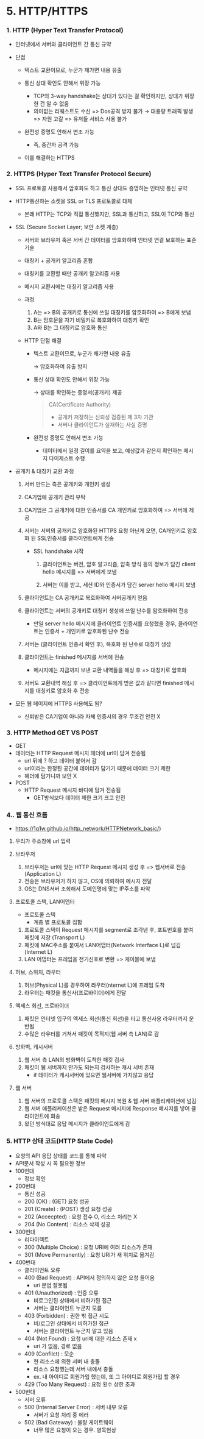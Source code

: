 # 5. HTTP/HTTPS



### 1. HTTP (Hyper Text Transfer Protocol)

* 인터넷에서 서버와 클라이언트 간 통신 규약

* 단점

  * 텍스트 교환이므로, 누군가 채가면 내용 유출
  * 통신 상대 확인도 안해서 위장 가능
    * TCP의 3-way handshake는 상대가 있다는 걸 확인하지만, 상대가 위장한 건 알 수 없음
    * 의미없는 리퀘스트도 수신 => Dos공격 방지 불가
      →   대용량 트래픽 발생 => 자원 고갈 => 유저들 서비스 사용 불가
    
  * 완전성 증명도 안해서 변조 가능
    * 즉, 중간자 공격 가능
  * 이를 해결하는 HTTPS
  
  

### 2. HTTPS (Hyper Text Transfer Protocol Secure)

* SSL 프로토콜 사용해서 암호화도 하고 통신 상대도 증명하는 인터넷 통신 규약

* HTTP통신하는 소켓을 SSL or TLS 프로토콜로 대체

  * 본래 HTTP는 TCP와 직접 통신했지만, SSL과 통신하고, SSL이 TCP와 통신

* SSL (Secure Socket Layer; 보안 소켓 계층)

  * 서버와 브라우저 혹은 서버 간 데이터를 암호화하여 인터넷 연결 보호하는 표준 기술

  *  대칭키 + 공개키 알고리즘 혼합
    * 대칭키를 교환할 때만 공개키 알고리즘 사용
    * 메시지 교환시에는 대칭키 알고리즘 사용

  * 과정

    1. A는 => B의 공개키로 통신에 쓰일 대칭키를 암호화하여 => B에게 보냄
    2. B는 암호문을 자기 비밀키로 복호화하여 대칭키 확인
    3. A와 B는 그 대칭키로 암호화 통신
    
  * HTTP 단점 해결

    * 텍스트 교환이므로, 누군가 채가면 내용 유출

      →  암호화하여 유출 방지

    * 통신 상대 확인도 안해서 위장 가능

      →   상대를 확인하는 증명서(공개키) 제공

      >CA(Certificate Authority)
      >
      >- 공개키 저장하는 신뢰성 검증된 제 3자 기관
      >- 서버나 클라이언트가 실재하는 사실 증명

    * 완전성 증명도 안해서 변조 가능

      * 데이터에서 일정 길이를 요약을 보고, 예상값과 같은지 확인하는 메시지 다이제스트 수행

* 공개키 & 대칭키 교환 과정

  1. 서버 만드는 측은 공개키와 개인키 생성

  2. CA기업에 공개키 관리 부탁

  3. CA기업은 그 공개키에 대한 인증서를 CA 개인키로 암호화하여 => 서버에 제공

  4. 서버는 서버의 공개키로 암호화된 HTTPS 요청 아닌게 오면, CA개인키로 암호화 된 SSL인증서를 클라이언트에게 전송

     * SSL handshake 시작

       1. 클라이언트는 버전, 암호 알고리즘, 압축 방식 등의 정보가 담긴 client hello 메시지를 => 서버에게 보냄

       2. 서버는 이를 받고, 세션 ID와 인증서가 담긴 server hello 메시지 보냄

  5. 클라이언트는 CA 공개키로 복호화하여 서버공개키 얻음

  6. 클라이언트는 서버의 공개키로 대칭키 생성에 쓰일 난수를 암호화하여 전송

     * 만일 server hello 메시지에 클라이언트 인증서를 요청했을 경우, 클라이언트는 인증서 + 개인키로 암호화된 난수 전송

  7. 서버는 (클라이언트 인증서 확인 후), 복호화 된 난수로 대칭키 생성

  8. 클라이언트는 finished 메시지를 서버에 전송

     * 메시지에는 지금까지 보낸 교환 내역들을 해싱 후 => 대칭키로 암호화

  9. 서버도 교환내역 해싱 후 => 클라이언트에게 받은 값과 같다면 finished 메시지를 대칭키로 암호화 후 전송

* 모든 웹 페이지에 HTTPS 사용해도 됨?

  * 신뢰받은 CA기업이 아니라 자체 인증서의 경우 무조건 안전 X



### 3. HTTP Method GET VS POST

*  GET
  * 데이터는 HTTP Request 메시지 헤더에 url이 담겨 전송됨
    * url 뒤에  ? 하고 데이터 붙어서 감
    * url이라는 한정된 공간에 데이터가 담기기 때문에 데이터 크기 제한
    * 헤더에 담기니까 보안 X
* POST
  * HTTP Request 메시지 바디에 담겨 전송됨
    * GET방식보다 데이터 제한 크기 크고 안전



### 4.. 웹 통신 흐름

* https://1q1w.github.io/http_network/HTTPNetwork_basic/)

1. 우리가 주소창에 url 입력

2. 브라우저

   1. 브라우저는 url에 맞는 HTTP Request 메시지 생성 후 => 웹서버로 전송 (Application L)
   2. 전송은 브라우저가 하지 않고, OS에 의뢰하여 메시지 전달
   3. OS는 DNS서버 조회해서 도메인명에 맞는 IP주소를 파악

3. 프로토콜 스택, LAN어뎁터

   * 프로토콜 스택
     * 계층 별 프로토콜 집합

   1. 프로토콜 스택이 Request 메시지를 segment로 조각낸 후, 포트번호를 붙여 패킷에 저장  (Transport L)
   2. 패킷에 MAC주소를 붙여서 LAN어댑터(Network Interface L)로 넘김 (Internet L)
   4. LAN 어댑터는 프레임을 전기신호로 변환 => 케이블에 보냄

4. 허브, 스위치, 라우터

   1. 허브(Physical L)를 경우하여 라우터(nternet L)에 프레임 도착
   2. 라우터는 패킷을 통신사(프로바이더)에게 전달

5. 엑세스 회선, 프로바이더

   1. 패킷은 인터넷 입구의 엑세스 회선(통신 회선)을 타고 통신사용 라우터까지 운반됨
   2. 수많은 라우터를 거쳐서 패킷이 목적지(웹 서버 측 LAN)로 감

6. 방화벽, 캐시서버

   1. 웹 서버 측 LAN의 방화벽이 도착한 패킷 검사
   2. 패킷이 웹 서버까지 안가도 되는지 검사하는 캐시 서버 존재
      * if 데이터가 캐시서버에 있으면 웹서버에 가지않고 응답

7. 웹 서버

   1. 웹 서버의 프로토콜 스택은 패킷의 메시지 복원 & 웹 서버 애플리케이션에 넘김
   2. 웹 서버 애플리케이션은 받은 Request 메시지에 Response 메시지를 넣어 클라이언트에 회송
   3. 왔던 방식대로 응답 메시지가 클라이언트에게 감



### 5. HTTP 상태 코드(HTTP State Code)

* 요청의 API 응답 상태를 코드를 통해 파악
* API문서 작성 시 꼭 필요한 정보
* 100번대
  * 정보 확인
* 200번대
  * 통신 성공
  * 200 (OK) : (GET) 요청 성공
  * 201 (Create) : (POST) 생성 요청 성공
  * 202 (Accecpted) : 요청 접수 O, 리소스 처리는 X
  * 204 (No Content) : 리소스 삭제 성공
* 300번대
  * 리다이렉트
  * 300 (Multiple Choice) : 요청 URI에 여러 리소스가 존재
  * 301 (Move Permanently) : 요청 URI가 새 위치로 옮겨감
* 400번대
  * 클라이언트 오류
  * 400 (Bad Request) : API에서 정의하지 않은 요청 들어옴
    * uri 문법 잘못됨
  * 401 (Unauthorized) : 인증 오류 
    * 비로그인된 상태에서 비허가된 접근
    * 서버는 클라이언트 누군지 모름
  * 403 (Forbidden) : 권한 밖 접근 시도 
    * 비/로그인 상태에서 비허가된 접근 
    * 서버는 클라이언트 누군지 알고 있음
  * 404 (Not Found) : 요청 uri에 대한 리소스 존재 x 
    *  uri 가 없음, 경로 없음
  * 409 (Confilct) : 모순
    * 현 리소스에 의한 서버 내 충돌
    * 리소스 요청했는데 서버 내에서 충돌
    * ex. 내 아이디로 회원가입 했는데, 또 그 아이디로 회원가입 할 경우
  * 429 (Too Many Request) : 요청 횟수 상한 초과
* 500번대
  * 서버 오류
  * 500 (Internal Server Error) : 서버 내부 오류
    * 서버가 요청 처리 중 에러
  * 502 (Bad Gateway) : 불량 게이트웨이
    * 너무 많은 요청이 오는 경우. 병목현상
